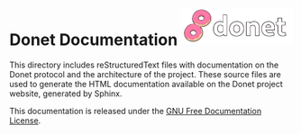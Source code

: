 <img src="../logo/donet_banner.png" align="right" width="40%"/>

# Donet Documentation

This directory includes reStructuredText files with documentation
on the Donet protocol and the architecture of the project.
These source files are used to generate the HTML documentation
available on the Donet project website, generated by Sphinx.

This documentation is released under the
[GNU Free Documentation License](./COPYING).
